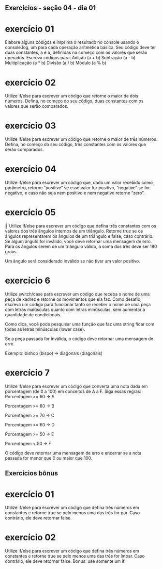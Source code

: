 ## Exercícios - seção 04 - dia 01


# exercício 01

Elabore alguns códigos e imprima o resultado no console usando o console.log, um para cada operação aritmética básica. Seu código deve ter duas constantes, a e b, definidas no começo com os valores que serão operados. Escreva códigos para:
Adição (a + b)
Subtração (a - b)
Multiplicação (a * b)
Divisão (a / b)
Módulo (a % b)

# exercício 02

Utilize if/else para escrever um código que retorne o maior de dois números. Defina, no começo do seu código, duas constantes com os valores que serão comparados.

# exercício 03

Utilize if/else para escrever um código que retorne o maior de três números. Defina, no começo do seu código, três constantes com os valores que serão comparados.

# exercício 04

Utilize if/else para escrever um código que, dado um valor recebido como parâmetro, retorne “positive” se esse valor for positivo, “negative” se for negativo, e caso não seja nem positivo e nem negativo retorne “zero”.

# exercício 05

🚀 Utilize if/else para escrever um código que defina três constantes com os valores dos três ângulos internos de um triângulo. Retorne true se os ângulos representarem os ângulos de um triângulo e false, caso contrário. Se algum ângulo for inválido, você deve retornar uma mensagem de erro.
Para os ângulos serem de um triângulo válido, a soma dos três deve ser 180 graus.

Um ângulo será considerado inválido se não tiver um valor positivo.

# exercício 6

Utilize switch/case para escrever um código que receba o nome de uma peça de xadrez e retorne os movimentos que ela faz.
Como desafio, escreva um código para funcionar tanto se receber o nome de uma peça com letras maiúsculas quanto com letras minúsculas, sem aumentar a quantidade de condicionais.

Como dica, você pode pesquisar uma função que faz uma string ficar com todas as letras minúsculas (lower case).

Se a peça passada for inválida, o código deve retornar uma mensagem de erro.

Exemplo: bishop (bispo) -> diagonals (diagonais)

# exercício 7

Utilize if/else para escrever um código que converta uma nota dada em porcentagem (de 0 a 100) em conceitos de A a F. Siga essas regras:
Porcentagem >= 90 -> A

Porcentagem >= 80 -> B

Porcentagem >= 70 -> C

Porcentagem >= 60 -> D

Porcentagem >= 50 -> E

Porcentagem < 50 -> F

O código deve retornar uma mensagem de erro e encerrar se a nota passada for menor que 0 ou maior que 100.

## Exercícios bônus

# exercício 01

Utilize if/else para escrever um código que defina três números em constantes e retorne true se pelo menos uma das três for par. Caso contrário, ele deve retornar false.

# exercício 02

Utilize if/else para escrever um código que defina três números em constantes e retorne true se pelo menos uma das três for ímpar. Caso contrário, ele deve retornar false.
Bonus: use somente um if.
